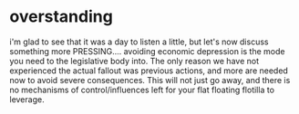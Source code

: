 # overstanding

i'm glad to see that it was a day to listen a little, but let's now discuss something more PRESSING.... avoiding economic depression is the mode you need to the legislative body into. The only reason we have not experienced the actual fallout was previous actions, and more are needed now to avoid severe consequences. This will not just go away, and there is no mechanisms of control/influences left for your flat floating flotilla to leverage.
